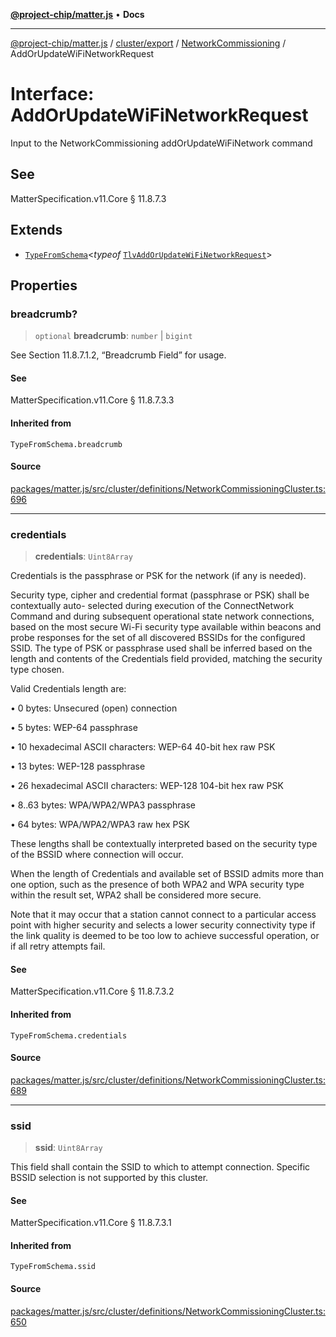 [**@project-chip/matter.js**](../../../../../README.md) • **Docs**

***

[@project-chip/matter.js](../../../../../modules.md) / [cluster/export](../../../README.md) / [NetworkCommissioning](../README.md) / AddOrUpdateWiFiNetworkRequest

# Interface: AddOrUpdateWiFiNetworkRequest

Input to the NetworkCommissioning addOrUpdateWiFiNetwork command

## See

MatterSpecification.v11.Core § 11.8.7.3

## Extends

- [`TypeFromSchema`](../../../../../tlv/export/README.md#typefromschemas)\<*typeof* [`TlvAddOrUpdateWiFiNetworkRequest`](../README.md#tlvaddorupdatewifinetworkrequest)\>

## Properties

### breadcrumb?

> `optional` **breadcrumb**: `number` \| `bigint`

See Section 11.8.7.1.2, “Breadcrumb Field” for usage.

#### See

MatterSpecification.v11.Core § 11.8.7.3.3

#### Inherited from

`TypeFromSchema.breadcrumb`

#### Source

[packages/matter.js/src/cluster/definitions/NetworkCommissioningCluster.ts:696](https://github.com/project-chip/matter.js/blob/7a8cbb56b87d4ccf34bec5a9a95ab40a1711324f/packages/matter.js/src/cluster/definitions/NetworkCommissioningCluster.ts#L696)

***

### credentials

> **credentials**: `Uint8Array`

Credentials is the passphrase or PSK for the network (if any is needed).

Security type, cipher and credential format (passphrase or PSK) shall be contextually auto- selected during
execution of the ConnectNetwork Command and during subsequent operational state network connections, based
on the most secure Wi-Fi security type available within beacons and probe responses for the set of all
discovered BSSIDs for the configured SSID. The type of PSK or passphrase used shall be inferred based on the
length and contents of the Credentials field provided, matching the security type chosen.

Valid Credentials length are:

  • 0 bytes: Unsecured (open) connection

  • 5 bytes: WEP-64 passphrase

  • 10 hexadecimal ASCII characters: WEP-64 40-bit hex raw PSK

  • 13 bytes: WEP-128 passphrase

  • 26 hexadecimal ASCII characters: WEP-128 104-bit hex raw PSK

  • 8..63 bytes: WPA/WPA2/WPA3 passphrase

  • 64 bytes: WPA/WPA2/WPA3 raw hex PSK

These lengths shall be contextually interpreted based on the security type of the BSSID where connection
will occur.

When the length of Credentials and available set of BSSID admits more than one option, such as the presence
of both WPA2 and WPA security type within the result set, WPA2 shall be considered more secure.

Note that it may occur that a station cannot connect to a particular access point with higher security and
selects a lower security connectivity type if the link quality is deemed to be too low to achieve successful
operation, or if all retry attempts fail.

#### See

MatterSpecification.v11.Core § 11.8.7.3.2

#### Inherited from

`TypeFromSchema.credentials`

#### Source

[packages/matter.js/src/cluster/definitions/NetworkCommissioningCluster.ts:689](https://github.com/project-chip/matter.js/blob/7a8cbb56b87d4ccf34bec5a9a95ab40a1711324f/packages/matter.js/src/cluster/definitions/NetworkCommissioningCluster.ts#L689)

***

### ssid

> **ssid**: `Uint8Array`

This field shall contain the SSID to which to attempt connection. Specific BSSID selection is not supported
by this cluster.

#### See

MatterSpecification.v11.Core § 11.8.7.3.1

#### Inherited from

`TypeFromSchema.ssid`

#### Source

[packages/matter.js/src/cluster/definitions/NetworkCommissioningCluster.ts:650](https://github.com/project-chip/matter.js/blob/7a8cbb56b87d4ccf34bec5a9a95ab40a1711324f/packages/matter.js/src/cluster/definitions/NetworkCommissioningCluster.ts#L650)
